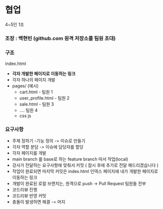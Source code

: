 # 협업
4~5인 1조
### 조장 : 백현빈 (github.com 원격 저장소를 팀원 초대)
### 구조
index.html
- **각자 개발한 페이지로 이동하는 링크** 
- 각자 하나의 페이지 개발
- pages/ (예시)
   - cart.html - 팀원 1
   - user_profile.html - 팀원 2
   - sale.html - 팀원 3
   - .... 팀원 4
   - css js
### 요구사항
- 주제 정하기
-기능 정의
  -> 이슈로 만들기
- 각자 역할 분담 -> 이슈에 담당자를 할당
- 각자 페이지를 개발
- main branch 를 base로 하는 feature branch 따서 작업(local)
- 강사가 전달하는 요구사항에 맞춰서 커밋 ( 잠시 후에 추가로 전달 해드리겠습니다 )
- 작업이 완료되면 마지막 커밋은 index.html 인덱스 페이지에 내가 개발한 페이지로 이동하는 링크
- 개발이 완료된 로컬 브랜치는, 원격으로 push -> Pull Request 팀원들 전부
- 코드리뷰 진행
- 코드리뷰 반영 커밋
- 충돌이 발생하면 해결 -> 머지
